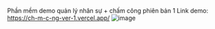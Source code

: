 Phần mềm demo quản lý nhân sự + chấm công phiên bản 1
Link demo: https://ch-m-c-ng-ver-1.vercel.app/
![image](https://github.com/user-attachments/assets/380ec1e0-f4b5-44b3-9b07-7b5d4e774694)
